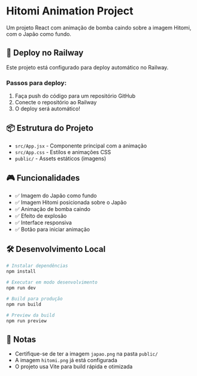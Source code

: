 # Hitomi Animation Project

Um projeto React com animação de bomba caindo sobre a imagem Hitomi, com o Japão como fundo.

## 🚀 Deploy no Railway

Este projeto está configurado para deploy automático no Railway.

### Passos para deploy:

1. Faça push do código para um repositório GitHub
2. Conecte o repositório ao Railway
3. O deploy será automático!

## 📦 Estrutura do Projeto

- `src/App.jsx` - Componente principal com a animação
- `src/App.css` - Estilos e animações CSS
- `public/` - Assets estáticos (imagens)

## 🎮 Funcionalidades

- ✅ Imagem do Japão como fundo
- ✅ Imagem Hitomi posicionada sobre o Japão
- ✅ Animação de bomba caindo
- ✅ Efeito de explosão
- ✅ Interface responsiva
- ✅ Botão para iniciar animação

## 🛠️ Desenvolvimento Local

```bash
# Instalar dependências
npm install

# Executar em modo desenvolvimento
npm run dev

# Build para produção
npm run build

# Preview da build
npm run preview
```

## 📝 Notas

- Certifique-se de ter a imagem `japao.png` na pasta `public/`
- A imagem `hitomi.png` já está configurada
- O projeto usa Vite para build rápida e otimizada
